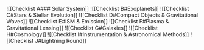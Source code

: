 ![[Checklist A### Solar System]]
![[Checklist B#Exoplanets]]
![[Checklist C#Stars & Stellar Evolution]]
![[Checklist D#Compact Objects & Gravitational Waves]]
![[Checklist E#ISM & Emission]]
![[Checklist F#Plasma & Gravitational Lensing]]
![[Checklist G#Galaxies]]
![[Checklist H#Cosmology]]
![[Checklist I#Instrumentation & Astronomical Methods]]
![[Checklist J#Lightning Round]]